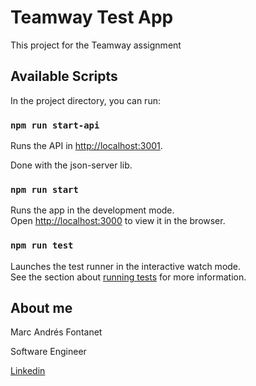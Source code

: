 # Teamway Test App

This project for the Teamway assignment

## Available Scripts

In the project directory, you can run:

### `npm run start-api`

Runs the API in [http://localhost:3001](http://localhost:3000).

Done with the json-server lib.

### `npm run start`

Runs the app in the development mode.\
Open [http://localhost:3000](http://localhost:3000) to view it in the browser.

### `npm run test`

Launches the test runner in the interactive watch mode.\
See the section about [running tests](https://facebook.github.io/create-react-app/docs/running-tests) for more information.

## About me

Marc Andrés Fontanet

Software Engineer

[Linkedin](https://linkedin.com/in/marcandresfontanet)
